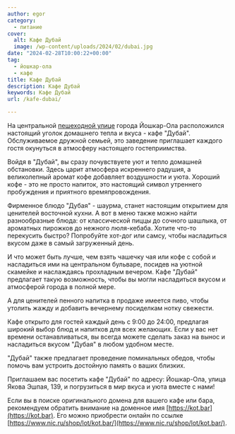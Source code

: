 ```yaml
---
author: egor
category:
  - питание
cover:
  alt: Кафе Дубай
  image: /wp-content/uploads/2024/02/dubai.jpg
date: "2024-02-28T10:00:22+00:00"
tag:
  - йошкар-ола
  - кафе
title: Кафе Дубай
description: Кафе Дубай
keywords: Кафе Дубай
url: /kafe-dubai/

---
```

На центральной [пешеходной улице](/chavajna/) города Йошкар\-Ола расположился настоящий уголок домашнего тепла и вкуса \- кафе "Дубай". Обслуживаемое дружной семьей, это заведение приглашает каждого гостя окунуться в атмосферу настоящего гостеприимства.

Войдя в "Дубай", вы сразу почувствуете уют и тепло домашней обстановки. Здесь царит атмосфера искреннего радушия, а великолепный аромат кофе добавляет воздушности и уюта. Хороший кофе \- это не просто напиток, это настоящий символ утреннего пробуждения и приятного времяпровождения.

Фирменное блюдо "Дубая" \- шаурма, станет настоящим открытием для ценителей восточной кухни. А вот в меню также можно найти разнообразные блюда: от классической пиццы до сочного шашлыка, от ароматных пирожков до нежного люля-кебаба. Хотите что-то перекусить быстро? Попробуйте хот-дог или самсу, чтобы насладиться вкусом даже в самый загруженный день.

И что может быть лучше, чем взять чашечку чая или кофе с собой и насладиться ими на центральном бульваре, посидев на уютной скамейке и наслаждаясь прохладным вечером. Кафе "Дубай" предлагает такую возможность, чтобы вы могли насладиться вкусом и атмосферой города в полной мере.

А для ценителей пенного напитка в продаже имеется пиво, чтобы утолить жажду и добавить вечернему посиделкам нотку свежести.

Кафе открыто для гостей каждый день с 9:00 до 24:00, предлагая широкий выбор блюд и напитков для всех желающих. Если у вас нет времени останавливаться, вы всегда можете сделать заказ на вынос и насладиться вкусом "Дубая" в любом удобном месте.

"Дубай" также предлагает проведение поминальных обедов, чтобы помочь вам устроить достойную память о ваших близких.

Приглашаем вас посетить кафе "Дубай" по адресу: Йошкар-Ола, улица Якова Эшпая, 139, и погрузиться в мир вкуса и уюта вместе с нами!

Если вы в поиске оригинального домена для вашего кафе или бара, рекомендуем обратить внимание на доменное имя [https://kot.bar](https://kot.bar). Его можно приобрести онлайн по ссылке [https://www.nic.ru/shop/lot/kot.bar/](https://www.nic.ru/shop/lot/kot.bar/).
